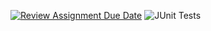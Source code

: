 [![Review Assignment Due Date](https://classroom.github.com/assets/deadline-readme-button-22041afd0340ce965d47ae6ef1cefeee28c7c493a6346c4f15d667ab976d596c.svg)](https://classroom.github.com/a/9SdtBFax)
![JUnit Tests](https://github.com/nihat-r-li/lab-2-nihat-r-li/.github/workflows/ci.yml/badge.svg)
